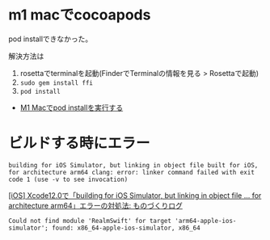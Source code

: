 
# m1 macでcocoapods
pod installできなかった。

解決方法は
1. rosettaでterminalを起動(FinderでTerminalの情報を見る > Rosettaで起動)
2. `sudo gem install ffi`
3. `pod install`


* [M1 Macでpod installを実行する](https://zenn.dev/akeome/articles/2433d792db022835c7e7)


# ビルドする時にエラー
`building for iOS Simulator, but linking in object file built for iOS, for architecture arm64
clang: error: linker command failed with exit code 1 (use -v to see invocation)`



[[iOS] Xcode12.0で「building for iOS Simulator, but linking in object file ... for architecture arm64」エラーの対処法: ものづくりログ](http://blog.be-style.jpn.com/article/187942746.html)

```
Could not find module 'RealmSwift' for target 'arm64-apple-ios-simulator'; found: x86_64-apple-ios-simulator, x86_64
```
